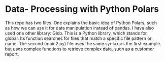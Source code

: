 # Data- Processing with Python Polars
This repo has two files. One explains the basic idea of Python Polars, such as how we can use it for data manipulation instead of pandas. 
I have also used one other library: Glob. This is a Python library, which stands for global. Its function searches for files that match a specific file pattern or name.
The second (main2.py) file uses the same syntax as the first example but uses complex functions to retrieve complex data, such as a customer report.
